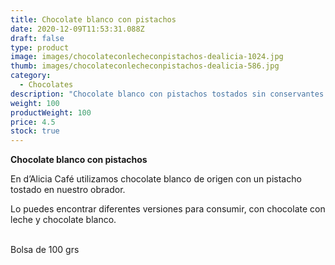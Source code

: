```yaml
---
title: Chocolate blanco con pistachos
date: 2020-12-09T11:53:31.088Z
draft: false
type: product
image: images/chocolateconlecheconpistachos-dealicia-1024.jpg
thumb: images/chocolateconlecheconpistachos-dealicia-586.jpg
category:
  - Chocolates
description: "Chocolate blanco con pistachos tostados sin conservantes. "
weight: 100
productWeight: 100
price: 4.5
stock: true
---
```

**Chocolate blanco con pistachos**

En d’Alicia Café utilizamos chocolate blanco de origen con un pistacho tostado en nuestro obrador. 

Lo puedes encontrar diferentes versiones para consumir, con chocolate con leche y chocolate blanco. 

\
Bolsa de 100 grs